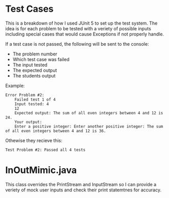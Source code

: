 # Test Cases

This is a breakdown of how I used JUnit 5 to set up the test system.  The idea is for each problem to be tested with a veriety of possible inputs including special cases that would cause Exceptions if not properly handle.

If a test case is not passed, the following will be sent to the console:
- The problem number
- Which test case was failed
- The input tested
- The expected output
- The students output

Example:   
```
Error Problem #2:    
    Failed test 1 of 4  
    Input tested: 4  
    12   
    Expected output: The sum of all even integers between 4 and 12 is 24.   
    Your output:    
    Enter a positive integer: Enter another positive integer: The sum of all even integers between 4 and 12 is 36.
```

Othewise they recieve this:   
```
Test Problem #2: Passed all 4 tests
```


# InOutMimic.java

This class overrides the PrintStream and InputStream so I can provide a veriety of mock user inputs and check their print statemtnes for accuracy.
